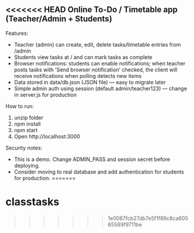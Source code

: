 <<<<<<< HEAD
Online To-Do / Timetable app (Teacher/Admin + Students)
-------------------------------------------------------

Features:
- Teacher (admin) can create, edit, delete tasks/timetable entries from /admin
- Students view tasks at / and can mark tasks as complete
- Browser notifications: students can enable notifications; when teacher posts tasks with 'Send browser notification' checked, the client will receive notifications when polling detects new items
- Data stored in data/db.json (JSON file) — easy to migrate later
- Simple admin auth using session (default admin/teacher123) — change in server.js for production

How to run:
1. unzip folder
2. npm install
3. npm start
4. Open http://localhost:3000

Security notes:
- This is a demo. Change ADMIN_PASS and session secret before deploying.
- Consider moving to real database and add authentication for students for production.
=======
# classtasks
>>>>>>> 1e0087fcb27db7e5f1f89c8ca60565589f9711be
